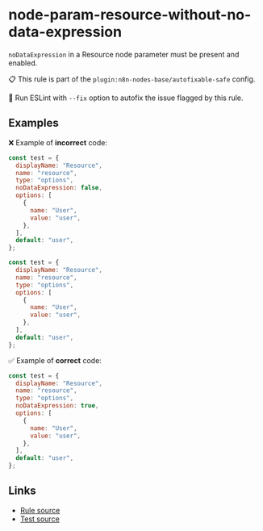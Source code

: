 [//]: # "File generated from a template. Do not edit this file directly."

# node-param-resource-without-no-data-expression

`noDataExpression` in a Resource node parameter must be present and enabled.

📋 This rule is part of the `plugin:n8n-nodes-base/autofixable-safe` config.

🔧 Run ESLint with `--fix` option to autofix the issue flagged by this rule.

## Examples

❌ Example of **incorrect** code:

```js
const test = {
  displayName: "Resource",
  name: "resource",
  type: "options",
  noDataExpression: false,
  options: [
    {
      name: "User",
      value: "user",
    },
  ],
  default: "user",
};

const test = {
  displayName: "Resource",
  name: "resource",
  type: "options",
  options: [
    {
      name: "User",
      value: "user",
    },
  ],
  default: "user",
};
```

✅ Example of **correct** code:

```js
const test = {
  displayName: "Resource",
  name: "resource",
  type: "options",
  noDataExpression: true,
  options: [
    {
      name: "User",
      value: "user",
    },
  ],
  default: "user",
};
```

## Links

- [Rule source](../../lib/rules/node-param-resource-without-no-data-expression.ts)
- [Test source](../../tests/node-param-resource-without-no-data-expression.test.ts)
